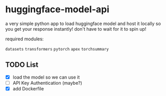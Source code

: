# huggingface-model-api
a very simple python app to load huggingface model and host it locally so you get your response instantly! don't have to wait for it to spin up!

required modules:

`datasets` `transformers` `pytorch` `apex` `torchsummary`

## TODO List
- [x] load the model so we can use it
- [ ] API Key Authentication (maybe?)
- [x] add Dockerfile
